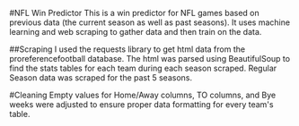 #NFL Win Predictor
This is a win predictor for NFL games based on previous data (the current season as well as past seasons).
It uses machine learning and web scraping to gather data and then train on the data.


##Scraping
I used the requests library to get html data from the proreferencefootball database. The html was parsed using BeautifulSoup to find the stats tables for each team during each season scraped.
Regular Season data was scraped for the past 5 seasons.


#Cleaning
Empty values for Home/Away columns, TO columns, and Bye weeks were adjusted to ensure proper data formatting for every team's table.